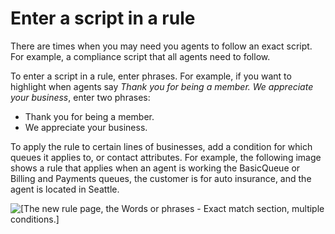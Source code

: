 # Enter a script in a rule<a name="enter-script-rule"></a>

There are times when you may need you agents to follow an exact script\. For example, a compliance script that all agents need to follow\. 

To enter a script in a rule, enter phrases\. For example, if you want to highlight when agents say *Thank you for being a member\. We appreciate your business*, enter two phrases: 
+ Thank you for being a member\.
+ We appreciate your business\.

To apply the rule to certain lines of businesses, add a condition for which queues it applies to, or contact attributes\. For example, the following image shows a rule that applies when an agent is working the BasicQueue or Billing and Payments queues, the customer is for auto insurance, and the agent is located in Seattle\.

![\[The new rule page, the Words or phrases - Exact match section, multiple conditions.\]](http://docs.aws.amazon.com/connect/latest/adminguide/images/contact-lens-add-category-rules-3.png)